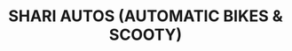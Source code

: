 ---
title: "SHARI AUTOS (AUTOMATIC BIKES & SCOOTY)"
url: /karachi/shari-autos-automatic-bikes-and-scooty/
shop: bicycle
---